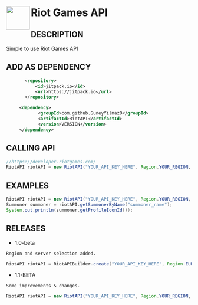 <h1>Riot Games API
<img src="https://user-images.githubusercontent.com/63880117/226095441-175f1c45-ffaa-456a-b486-128deec3a8be.png" height="64" width="64" align="left" alt="">
</h1>

DESCRIPTION
-------------
 
 Simple to use Riot Games API
 
 
ADD AS DEPENDENCY
-------------
 
 ```xml
        <repository>
            <id>jitpack.io</id>
            <url>https://jitpack.io</url>
        </repository>
```
 
```xml
     <dependency>
            <groupId>com.github.GuneyYilmaz0</groupId>
            <artifactId>RiotAPI</artifactId>
            <version>VERSION</version>
     </dependency>
````

CALLING API
-------------

```java
//https://developer.riotgames.com/
RiotAPI riotAPI = new RiotAPI("YOUR_API_KEY_HERE", Region.YOUR_REGION, Server.YOUR_SERVER)
```

EXAMPLES
-------------

```java
RiotAPI riotAPI = new RiotAPI("YOUR_API_KEY_HERE", Region.YOUR_REGION, Server.YOUR_SERVER);
Summoner summoner = riotAPI.getSummonerByName("summoner_name");
System.out.println(summoner.getProfileIconId());
```

RELEASES
-------------
- 1.0-beta

```
Region and server selection added.
```
```java
RiotAPI riotAPI = RiotAPIBuilder.create("YOUR_API_KEY_HERE", Region.EUROPE, Server.TR1);
```

- 1.1-BETA

```
Some improvements & changes.
```
```java
RiotAPI riotAPI = new RiotAPI("YOUR_API_KEY_HERE", Region.YOUR_REGION, Server.YOUR_SERVER);
```